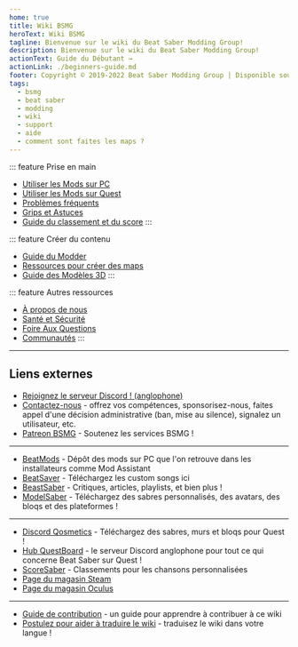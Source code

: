 ```yaml
---
home: true
title: Wiki BSMG
heroText: Wiki BSMG
tagline: Bienvenue sur le wiki du Beat Saber Modding Group!
description: Bienvenue sur le wiki du Beat Saber Modding Group!
actionText: Guide du Débutant →
actionLink: ./beginners-guide.md
footer: Copyright © 2019-2022 Beat Saber Modding Group | Disponible sous licence CC BY-NC-SA 4.0
tags:
  - bsmg
  - beat saber
  - modding
  - wiki
  - support
  - aide
  - comment sont faites les maps ?
---
```


<!-- markdownlint-disable MD033 -->
<div class='features'>

::: feature Prise en main
* [Utiliser les Mods sur PC](./pc-modding.md)
* [Utiliser les Mods sur Quest](./quest-modding.md)
* [Problèmes fréquents](./support/)
* [Grips et Astuces](./grips-and-tricks.md)
* [Guide du classement et du score](./ranking-guide.md)
:::

::: feature Créer du contenu
* [Guide du Modder](/fr/modding/)
* [Ressources pour créer des maps](/fr/mapping/)
* [Guide des Modèles 3D](/fr/models/)
:::

::: feature Autres ressources
* [À propos de nous](/fr/about/)
* [Santé et Sécurité](./health-and-safety.md)
* [Foire Aux Questions](/fr/faq/)
* [Communautés](/fr/communities/)
:::

</div>
<!-- markdownlint-enable MD033 -->

---

## Liens externes

* [Rejoignez le serveur Discord ! (anglophone)](https://discord.gg/beatsabermods)
* [Contactez-nous](https://bsmg.dev/contact) - offrez vos compétences, sponsorisez-nous, faites appel d'une décision administrative (ban, mise au silence), signalez un utilisateur, etc.
* [Patreon BSMG](https://www.patreon.com/beatsabermods) - Soutenez les services BSMG !

---

* [BeatMods](https://beatmods.com) - Dépôt des mods sur PC que l'on retrouve dans les installateurs comme Mod Assistant
* [BeatSaver](https://beatsaver.com/) - Téléchargez les custom songs ici
* [BeastSaber](https://bsaber.com/) - Critiques, articles, playlists, et bien plus !
* [ModelSaber](https://modelsaber.com/) - Téléchargez des sabres personnalisés, des avatars, des bloqs et des plateformes !

---

* [Discord Qosmetics](https://discord.gg/qosmetics) - Téléchargez des sabres, murs et bloqs pour Quest !
* [Hub QuestBoard](https://discord.gg/d6DyW9v) - le serveur Discord anglophone pour tout ce qui concerne Beat Saber sur Quest !
* [ScoreSaber](https://scoresaber.com/) - Classements pour les chansons personnalisées
* [Page du magasin Steam](https://store.steampowered.com/app/620980/Beat_Saber/)
* [Page du magasin Oculus](https://www.oculus.com/experiences/rift/1304877726278670/)

---

* [Guide de contribution](https://docs.google.com/document/d/1r6IP6l3uo8rc__GxfLkpaToxheeXotdYaKEj3oWB2js/edit?usp=sharing) - un guide pour apprendre à contribuer à ce wiki
* [Postulez pour aider à traduire le wiki](https://forms.gle/e3BqA3poMjESARe76) - traduisez le wiki dans votre langue !
